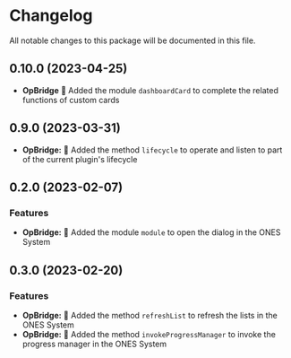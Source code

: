 # Changelog

All notable changes to this package will be documented in this file.

## 0.10.0 (2023-04-25)

- **OpBridge** 🌟 Added the module `dashboardCard` to complete the related functions of custom cards

## 0.9.0 (2023-03-31)

- **OpBridge:** 🌟 Added the method `lifecycle` to operate and listen to part of the current plugin's lifecycle

## 0.2.0 (2023-02-07)

### Features

- **OpBridge:** 🌟 Added the module `module` to open the dialog in the ONES System

## 0.3.0 (2023-02-20)

### Features

- **OpBridge:** 🌟 Added the method `refreshList` to refresh the lists in the ONES System
- **OpBridge:** 🌟 Added the method `invokeProgressManager` to invoke the progress manager in the ONES System
